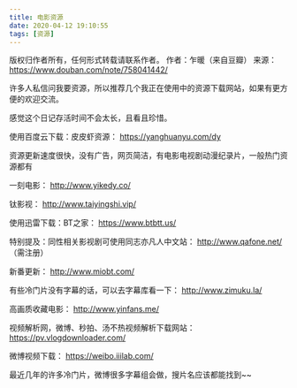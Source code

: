 ```yaml
---
title: 电影资源
date: 2020-04-12 19:10:55
tags: [资源]
---
```

版权归作者所有，任何形式转载请联系作者。
作者：乍暖（来自豆瓣）
来源：https://www.douban.com/note/758041442/

许多人私信问我要资源，所以推荐几个我正在使用中的资源下载网站，如果有更方便的欢迎交流。

感觉这个日记存活时间不会太长，且看且珍惜。

使用百度云下载：皮皮虾资源： https://yanghuanyu.com/dy 

资源更新速度很快，没有广告，网页简洁，有电影电视剧动漫纪录片，一般热门资源都有

一刻电影： http://www.yikedy.co/ 

钛影视： http://www.taiyingshi.vip/ 

使用迅雷下载：BT之家： https://www.btbtt.us/ 

特别提及：同性相关影视剧可使用同志亦凡人中文站： http://www.qafone.net/ （需注册）

新番更新： http://www.miobt.com/ 

有些冷门片没有字幕的话，可以去字幕库看一下： http://www.zimuku.la/ 

高画质收藏电影： http://www.yinfans.me/ 

视频解析网，微博、秒拍、汤不热视频解析下载网站： https://pv.vlogdownloader.com/ 

微博视频下载： https://weibo.iiilab.com/ 

最近几年的许多冷门片，微博很多字幕组会做，搜片名应该都能找到~~
